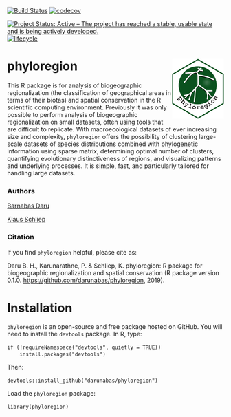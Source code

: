 [![Build Status](https://travis-ci.org/darunabas/phyloregion.svg?branch=master)](https://travis-ci.org/darunabas/phyloregion)
[![codecov](https://codecov.io/gh/darunabas/phyloregion/branch/master/graph/badge.svg)](https://codecov.io/gh/darunabas/phyloregion)

[![Project Status: Active – The project has reached a stable, usable state and is being actively developed.](http://www.repostatus.org/badges/latest/active.svg)](http://www.repostatus.org/#active)
[![lifecycle](https://img.shields.io/badge/lifecycle-experimental-orange.svg)](https://www.tidyverse.org/lifecycle/#experimental)

# phyloregion <img src="inst/phyloregion_sticker.png" align="right" width="120" />

This R package is for analysis of biogeographic regionalization (the classification of geographical areas in terms of their biotas) and spatial conservation in the R scientific computing environment. Previously it was only possible to perform analysis of biogeographic regionalization on small datasets, often using tools that are difficult to replicate. With macroecological datasets of ever increasing size and complexity, `phyloregion` offers the possibility of clustering large-scale datasets of species distributions combined with phylogenetic information using sparse matrix, determining optimal number of clusters, quantifying evolutionary distinctiveness of regions, and visualizing patterns and underlying processes. It is simple, fast, and particularly tailored for handling large datasets.
### Authors
[Barnabas Daru](https://barnabasdaru.com/) 

[Klaus Schliep](https://kschliep.netlify.com/)
### Citation
If you find ```phyloregion``` helpful, please cite as:

Daru B. H., Karunarathne, P. & Schliep, K. phyloregion: R package for biogeographic regionalization and spatial conservation (R package version 0.1.0. https://github.com/darunabas/phyloregion, 2019).

# Installation

`phyloregion` is an open-source and free package hosted on GitHub. You will need to install the `devtools` package. In R, type:

```
if (!requireNamespace("devtools", quietly = TRUE)) 
    install.packages("devtools") 
```

Then:

```
devtools::install_github("darunabas/phyloregion")
```

Load the `phyloregion` package:

```
library(phyloregion)
```
